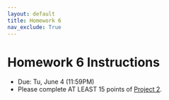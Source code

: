 ```yaml
---
layout: default
title: Homework 6
nav_exclude: True
---
```


# Homework 6 Instructions
* Due: Tu, June 4 (11:59PM)
* Please complete AT LEAST 15 points of <a href="/spring2019/course-files/projects/project_02/README">Project 2</a>.
